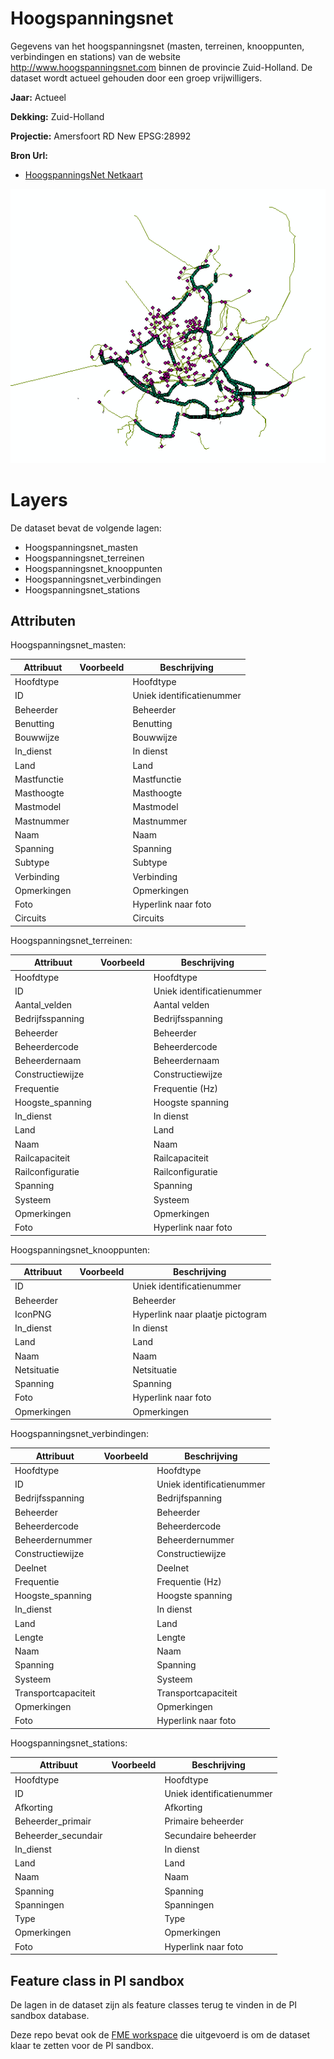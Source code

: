 
# Hoogspanningsnet

Gegevens van het hoogspanningsnet (masten, terreinen, knooppunten, verbindingen en stations) van de website http://www.hoogspanningsnet.com binnen de provincie Zuid-Holland. De dataset wordt actueel gehouden door een groep vrijwilligers.

**Jaar:** Actueel

**Dekking:** Zuid-Holland

**Projectie:** Amersfoort RD New EPSG:28992

**Bron Url:** 
* [HoogspanningsNet Netkaart](https://webkaart.hoogspanningsnet.com/index2.php#6/52.000/5.000)

![](voorbeeld_hoogspanningsnet.png)

# Layers

De dataset bevat de volgende lagen:
* Hoogspanningsnet_masten
* Hoogspanningsnet_terreinen
* Hoogspanningsnet_knooppunten
* Hoogspanningsnet_verbindingen
* Hoogspanningsnet_stations

## Attributen

Hoogspanningsnet_masten:

| Attribuut          | Voorbeeld | Beschrijving | 
|----------         |-----------|--------------|
|Hoofdtype || Hoofdtype |
|ID        || Uniek identificatienummer |
|Beheerder||Beheerder|
|Benutting||Benutting|
|Bouwwijze||Bouwwijze|
|In_dienst|| In dienst|
|Land||Land|
|Mastfunctie||Mastfunctie|
|Masthoogte||Masthoogte|
|Mastmodel||Mastmodel|
|Mastnummer||Mastnummer|
|Naam||Naam|
|Spanning||Spanning|
|Subtype||Subtype|
|Verbinding||Verbinding|
|Opmerkingen||Opmerkingen|
|Foto||Hyperlink naar foto|
|Circuits||Circuits|

Hoogspanningsnet_terreinen:

| Attribuut          | Voorbeeld | Beschrijving | 
|----------         |-----------|--------------|
|Hoofdtype || Hoofdtype |
|ID        || Uniek identificatienummer |
|Aantal_velden|| Aantal velden|
|Bedrijfsspanning||Bedrijfsspanning|
|Beheerder||Beheerder|
|Beheerdercode||Beheerdercode|
|Beheerdernaam||Beheerdernaam|
|Constructiewijze||Constructiewijze|
|Frequentie||Frequentie (Hz)|
|Hoogste_spanning||Hoogste spanning|
|In_dienst|| In dienst|
|Land||Land|
|Naam||Naam|
|Railcapaciteit||Railcapaciteit|
|Railconfiguratie||Railconfiguratie|
|Spanning||Spanning|
|Systeem||Systeem|
|Opmerkingen||Opmerkingen|
|Foto||Hyperlink naar foto|

Hoogspanningsnet_knooppunten:

| Attribuut          | Voorbeeld | Beschrijving | 
|----------         |-----------|--------------|
|ID        || Uniek identificatienummer |
|Beheerder||Beheerder|
|IconPNG||Hyperlink naar plaatje pictogram|
|In_dienst||In dienst|
|Land||Land|
|Naam||Naam|
|Netsituatie||Netsituatie|
|Spanning||Spanning|
|Foto||Hyperlink naar foto|
|Opmerkingen||Opmerkingen|

Hoogspanningsnet_verbindingen:

| Attribuut          | Voorbeeld | Beschrijving | 
|----------         |-----------|--------------|
|Hoofdtype || Hoofdtype |
|ID        || Uniek identificatienummer |
|Bedrijfsspanning||Bedrijfspanning|
|Beheerder||Beheerder|
|Beheerdercode||Beheerdercode|
|Beheerdernummer||Beheerdernummer|
|Constructiewijze||Constructiewijze|
|Deelnet||Deelnet|
|Frequentie||Frequentie (Hz)|
|Hoogste_spanning|| Hoogste spanning |
|In_dienst|| In dienst|
|Land || Land|
|Lengte || Lengte|
|Naam||Naam|
|Spanning||Spanning|
|Systeem||Systeem|
|Transportcapaciteit||Transportcapaciteit|
|Opmerkingen||Opmerkingen|
|Foto||Hyperlink naar foto|

Hoogspanningsnet_stations:

| Attribuut          | Voorbeeld | Beschrijving | 
|----------         |-----------|--------------|
|Hoofdtype || Hoofdtype |
|ID        || Uniek identificatienummer |
|Afkorting||Afkorting|
|Beheerder_primair || Primaire beheerder|
|Beheerder_secundair|| Secundaire beheerder|
|In_dienst || In dienst|
|Land||Land|
|Naam||Naam|
|Spanning||Spanning|
|Spanningen||Spanningen|
|Type||Type|
|Opmerkingen||Opmerkingen|
|Foto||Hyperlink naar foto|


## Feature class in PI sandbox

De lagen in de dataset zijn als feature classes terug te vinden in de PI sandbox database.    

Deze repo bevat ook de [FME workspace](hoogspanningsnet.com2fgdb.fmw) die uitgevoerd is om de dataset klaar te zetten voor de PI sandbox.
